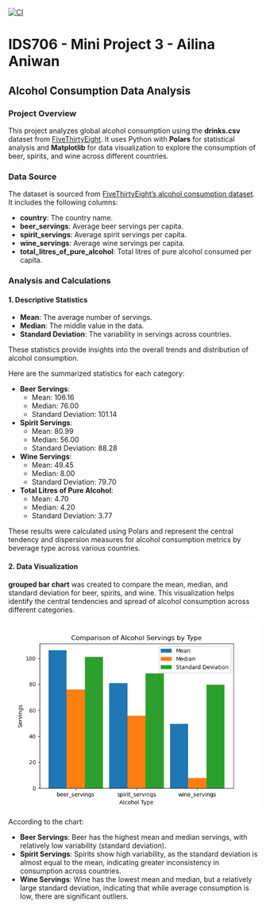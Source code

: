 [![CI](https://github.com/nogibjj/Ailina_Aniwan_Mini_Project_2/actions/workflows/cicd.yml/badge.svg)](https://github.com/nogibjj/Ailina_Aniwan_Mini_Project_2/actions/workflows/cicd.yml)
# IDS706 - Mini Project 3 - Ailina Aniwan

## Alcohol Consumption Data Analysis

### Project Overview

This project analyzes global alcohol consumption using the **drinks.csv** dataset from [FiveThirtyEight](https://github.com/fivethirtyeight/data). It uses Python with **Polars** for statistical analysis and **Matplotlib** for data visualization to explore the consumption of beer, spirits, and wine across different countries.

### Data Source

The dataset is sourced from [FiveThirtyEight’s alcohol consumption dataset](https://raw.githubusercontent.com/fivethirtyeight/data/master/alcohol-consumption/drinks.csv). It includes the following columns:
- **country**: The country name.
- **beer_servings**: Average beer servings per capita.
- **spirit_servings**: Average spirit servings per capita.
- **wine_servings**: Average wine servings per capita.
- **total_litres_of_pure_alcohol**: Total litres of pure alcohol consumed per capita.

### Analysis and Calculations

#### 1. Descriptive Statistics
- **Mean**: The average number of servings.
- **Median**: The middle value in the data.
- **Standard Deviation**: The variability in servings across countries.

These statistics provide insights into the overall trends and distribution of alcohol consumption.

Here are the summarized statistics for each category:

- **Beer Servings**:
  - Mean: 106.16
  - Median: 76.00
  - Standard Deviation: 101.14
- **Spirit Servings**:
  - Mean: 80.99
  - Median: 56.00
  - Standard Deviation: 88.28
- **Wine Servings**:
  - Mean: 49.45
  - Median: 8.00
  - Standard Deviation: 79.70
- **Total Litres of Pure Alcohol**:
  - Mean: 4.70
  - Median: 4.20
  - Standard Deviation: 3.77

These results were calculated using Polars and represent the central tendency and dispersion measures for alcohol consumption metrics by beverage type across various countries.

#### 2. Data Visualization

**grouped bar chart** was created to compare the mean, median, and standard deviation for beer, spirits, and wine. This visualization helps identify the central tendencies and spread of alcohol consumption across different categories.

![Data Visualiztion](figure.png)

According to the chart:

- **Beer Servings**: Beer has the highest mean and median servings, with relatively low variability (standard deviation).
- **Spirit Servings**: Spirits show high variability, as the standard deviation is almost equal to the mean, indicating greater inconsistency in consumption across countries.
- **Wine Servings**: Wine has the lowest mean and median, but a relatively large standard deviation, indicating that while average consumption is low, there are significant outliers.


